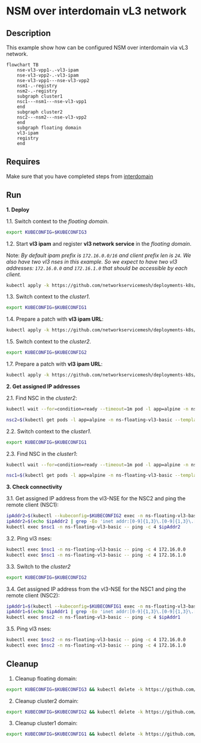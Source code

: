 # NSM over interdomain vL3 network

## Description

This example show how can be configured NSM over interdomain via vL3 network.

```mermaid
flowchart TB
    nse-vl3-vpp1-.-vl3-ipam
    nse-vl3-vpp2-.-vl3-ipam
    nse-vl3-vpp1---nse-vl3-vpp2  
    nsm1-.-registry
    nsm2-.-registry
    subgraph cluster1
    nsc1---nsm1---nse-vl3-vpp1
    end
    subgraph cluster2
    nsc2---nsm2---nse-vl3-vpp2
    end
    subgraph floating domain
    vl3-ipam
    registry
    end
```
## Requires

Make sure that you have completed steps from [interdomain](../../)

## Run

**1. Deploy**

1.1. Switch context to the *floating domain*.

```bash
export KUBECONFIG=$KUBECONFIG3
```

1.2. Start **vl3 ipam** and register **vl3 network service** in the *floating domain*.


Note: *By default ipam prefix is `172.16.0.0/16` and client prefix len is `24`. We also have two vl3 nses in this example. So we expect to have two vl3 addresses: `172.16.0.0` and `172.16.1.0` that should be accessible by each client.*


```bash
kubectl apply -k https://github.com/networkservicemesh/deployments-k8s/examples/multicluster/usecases/floating_vl3-basic/cluster3?ref=b8b650d9d86c55f6db61f584b522e67ba0527742
```

1.3. Switch context to the *cluster1*.

```bash
export KUBECONFIG=$KUBECONFIG1
```

1.4. Prepare a patch with **vl3 ipam URL**:

```bash
kubectl apply -k https://github.com/networkservicemesh/deployments-k8s/examples/multicluster/usecases/floating_vl3-basic/cluster1?ref=b8b650d9d86c55f6db61f584b522e67ba0527742
```

1.5. Switch context to the *cluster2*.

```bash
export KUBECONFIG=$KUBECONFIG2
```

1.7. Prepare a patch with **vl3 ipam URL**:

```bash
kubectl apply -k https://github.com/networkservicemesh/deployments-k8s/examples/multicluster/usecases/floating_vl3-basic/cluster2?ref=b8b650d9d86c55f6db61f584b522e67ba0527742
```

**2. Get assigned IP addresses**

2.1. Find NSC in the *cluster2*:

```bash
kubectl wait --for=condition=ready --timeout=1m pod -l app=alpine -n ns-floating-vl3-basic
```
```bash
nsc2=$(kubectl get pods -l app=alpine -n ns-floating-vl3-basic --template '{{range .items}}{{.metadata.name}}{{"\n"}}{{end}}')
```

2.2. Switch context to the *cluster1*.

```bash
export KUBECONFIG=$KUBECONFIG1
```

2.3. Find NSC in the *cluster1*:

```bash
kubectl wait --for=condition=ready --timeout=1m pod -l app=alpine -n ns-floating-vl3-basic
```
```bash
nsc1=$(kubectl get pods -l app=alpine -n ns-floating-vl3-basic --template '{{range .items}}{{.metadata.name}}{{"\n"}}{{end}}')
```

**3. Check connectivity**

3.1. Get assigned IP address from the vl3-NSE for the NSC2 and ping the remote client (NSC1):
```bash
ipAddr2=$(kubectl --kubeconfig=$KUBECONFIG2 exec -n ns-floating-vl3-basic $nsc2 -- ifconfig nsm-1)
ipAddr2=$(echo $ipAddr2 | grep -Eo 'inet addr:[0-9]{1,3}\.[0-9]{1,3}\.[0-9]{1,3}\.[0-9]{1,3}'| cut -c 11-)
kubectl exec $nsc1 -n ns-floating-vl3-basic -- ping -c 4 $ipAddr2
```

3.2. Ping vl3 nses:
```bash
kubectl exec $nsc1 -n ns-floating-vl3-basic -- ping -c 4 172.16.0.0
kubectl exec $nsc1 -n ns-floating-vl3-basic -- ping -c 4 172.16.1.0
```


3.3. Switch to the *cluster2*
```bash
export KUBECONFIG=$KUBECONFIG2
```

3.4. Get assigned IP address from the vl3-NSE for the NSC1 and ping the remote client (NSC2):
```bash
ipAddr1=$(kubectl --kubeconfig=$KUBECONFIG1 exec -n ns-floating-vl3-basic $nsc1 -- ifconfig nsm-1)
ipAddr1=$(echo $ipAddr1 | grep -Eo 'inet addr:[0-9]{1,3}\.[0-9]{1,3}\.[0-9]{1,3}\.[0-9]{1,3}'| cut -c 11-)
kubectl exec $nsc2 -n ns-floating-vl3-basic -- ping -c 4 $ipAddr1
```

3.5. Ping vl3 nses:
```bash
kubectl exec $nsc2 -n ns-floating-vl3-basic -- ping -c 4 172.16.0.0
kubectl exec $nsc2 -n ns-floating-vl3-basic -- ping -c 4 172.16.1.0
```

## Cleanup

1. Cleanup floating domain:

```bash
export KUBECONFIG=$KUBECONFIG3 && kubectl delete -k https://github.com/networkservicemesh/deployments-k8s/examples/multicluster/usecases/floating_vl3-basic/cluster3?ref=b8b650d9d86c55f6db61f584b522e67ba0527742
```

2. Cleanup cluster2 domain:

```bash
export KUBECONFIG=$KUBECONFIG2 && kubectl delete -k https://github.com/networkservicemesh/deployments-k8s/examples/multicluster/usecases/floating_vl3-basic/cluster2?ref=b8b650d9d86c55f6db61f584b522e67ba0527742
```

3. Cleanup cluster1 domain:

```bash
export KUBECONFIG=$KUBECONFIG1 && kubectl delete -k https://github.com/networkservicemesh/deployments-k8s/examples/multicluster/usecases/floating_vl3-basic/cluster1?ref=b8b650d9d86c55f6db61f584b522e67ba0527742
```
